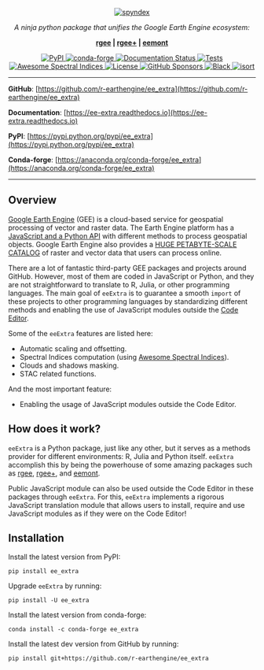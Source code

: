 <p align="center">
  <a href="https://github.com/r-earthengine/ee_extra"><img src="https://raw.githubusercontent.com/r-earthengine/ee_extra/master/docs/_static/logo_name.png" alt="spyndex"></a>
</p>
<p align="center">
    <em>A ninja python package that unifies the Google Earth Engine ecosystem:</em>
</p>
<p align="center">
    <b><a href="https://github.com/r-spatial/rgee" target="_blank">
    rgee</a> | <a href="https://github.com/r-earthengine/rgeeExtra" target="_blank">
    rgee+</a> | <a href="https://github.com/davemlz/eemont" target="_blank">
    eemont</a> </b>
</p>
<p align="center">
<a href='https://pypi.python.org/pypi/ee_extra'>
    <img src='https://img.shields.io/pypi/v/ee_extra.svg' alt='PyPI' />
</a>
<a href='https://anaconda.org/conda-forge/ee_extra'>
    <img src='https://img.shields.io/conda/vn/conda-forge/ee_extra.svg' alt='conda-forge' />
</a>
<a href='https://ee-extra.readthedocs.io/en/latest/?badge=latest'>
    <img src='https://readthedocs.org/projects/ee-extra/badge/?version=latest' alt='Documentation Status' />
</a>
<a href="https://github.com/r-earthengine/ee_extra/actions/workflows/tests.yml" target="_blank">
    <img src="https://github.com/r-earthengine/ee_extra/actions/workflows/tests.yml/badge.svg" alt="Tests">
</a>
<a href="https://github.com/r-earthengine/ee_extra/actions/workflows/update_awesome_spectral_indices.yml" target="_blank">
    <img src="https://github.com/r-earthengine/ee_extra/actions/workflows/update_awesome_spectral_indices.yml/badge.svg" alt="Awesome Spectral Indices">
</a>
<a href="https://github.com/r-earthengine/ee_extra/actions/workflows/update_gee_stac_ids.yml" target="_blank">
    <img src="https://github.com/r-earthengine/ee_extra/actions/workflows/update_gee_stac_ids.yml/badge.svg" alt="License">
</a>
<a href="https://github.com/r-earthengine/ee_extra/actions/workflows/update_gee_stac_scale_offset.yml" target="_blank">
    <img src="https://github.com/r-earthengine/ee_extra/actions/workflows/update_gee_stac_scale_offset.yml/badge.svg" alt="GitHub Sponsors">
</a>
<a href="https://github.com/psf/black" target="_blank">
    <img src="https://img.shields.io/badge/code%20style-black-000000.svg" alt="Black">
</a>
<a href="https://pycqa.github.io/isort/" target="_blank">
    <img src="https://img.shields.io/badge/%20imports-isort-%231674b1?style=flat&labelColor=ef8336" alt="isort">
</a>
</p>

---

**GitHub**: [https://github.com/r-earthengine/ee_extra](https://github.com/r-earthengine/ee_extra)

**Documentation**: [https://ee-extra.readthedocs.io](https://ee-extra.readthedocs.io)

**PyPI**: [https://pypi.python.org/pypi/ee_extra](https://pypi.python.org/pypi/ee_extra)

**Conda-forge**: [https://anaconda.org/conda-forge/ee_extra](https://anaconda.org/conda-forge/ee_extra)

---

## Overview

[Google Earth Engine](https://earthengine.google.com/) (GEE) is a cloud-based service for 
geospatial processing of vector and raster data. The Earth Engine platform has a 
[JavaScript and a Python API](https://developers.google.com/earth-engine/guides) with 
different methods to process geospatial objects. Google Earth Engine also provides a 
[HUGE PETABYTE-SCALE CATALOG](https://developers.google.com/earth-engine/datasets/) of 
raster and vector data that users can process online. 

There are a lot of fantastic third-party GEE packages and projects around GitHub. However,
most of them are coded in JavaScript or Python, and they are not straightforward
to translate to R, Julia, or other programming languages. The main goal of `eeExtra` is
to guarantee a smooth `import` of these projects to other programming languages by
standardizing different methods and enabling the use of JavaScript modules outside the
[Code Editor](https://code.earthengine.google.com/).

Some of the `eeExtra` features are listed here:

- Automatic scaling and offsetting.
- Spectral Indices computation (using [Awesome Spectral Indices](https://github.com/davemlz/awesome-spectral-indices)).
- Clouds and shadows masking.
- STAC related functions.

And the most important feature:

- Enabling the usage of JavaScript modules outside the Code Editor.

## How does it work?

`eeExtra` is a Python package, just like any other, but it serves as a methods provider for
different environments: R, Julia and Python itself. `eeExtra` accomplish this by being the
powerhouse of some amazing packages such as [rgee](https://github.com/r-spatial/rgee),
[rgee+](https://github.com/r-earthengine/rgeeExtra), and [eemont](https://github.com/davemlz/eemont).

Public JavaScript module can also be used outside the Code Editor in these packages
through `eeExtra`. For this, `eeExtra` implements a rigorous JavaScript translation
module that allows users to install, require and use JavaScript modules as if they
were on the Code Editor!


## Installation

Install the latest version from PyPI:

```
pip install ee_extra
```

Upgrade `eeExtra` by running:

```
pip install -U ee_extra
```

Install the latest version from conda-forge:

```
conda install -c conda-forge ee_extra
```

Install the latest dev version from GitHub by running:

```
pip install git+https://github.com/r-earthengine/ee_extra
```
